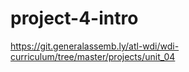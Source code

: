 # project-4-intro 

 https://git.generalassemb.ly/atl-wdi/wdi-curriculum/tree/master/projects/unit_04
